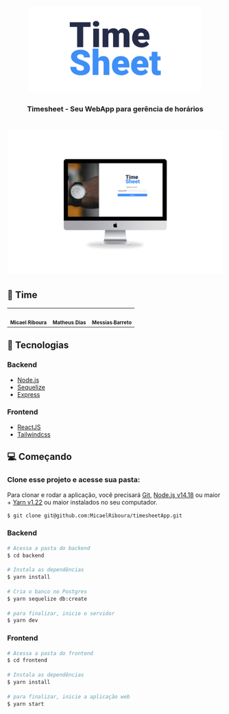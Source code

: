 <h1 align="center" style="color: #000;">
  <img src="https://github.com/MicaelRiboura/timesheetApp/blob/main/images/timesheet.png" alt="Logo" height="200">
</h1>

<h3 align="center">
  Timesheet - Seu WebApp para gerência de horários
</h3>


<h1 align="center" style="color: #000;">
  <img src="https://github.com/MicaelRiboura/timesheetApp/blob/main/images/timesheet-presentation.jpg" alt="Logo">
</h1>


## 🌟 Time
<table>
  <tr>
    <td align="center"><a href="https://github.com/MicaelRiboura"><img src="https://avatars.githubusercontent.com/u/53049385?v=4" width="100px;" alt=""/><br /><sub><b>Micael Riboura</b></sub></a><br /></td>
    <td align="center"><a href="https://github.com/TheusDias"><img src="https://avatars.githubusercontent.com/u/66037020?v=4" width="100px;" alt=""/><br /><sub><b>Matheus Dias</b></sub></a><br /></td>
    <td align="center"><a href="https://github.com/messias-barreto"><img src="https://avatars.githubusercontent.com/u/60475024?v=4" width="100px;" alt=""/><br /><sub><b>Messias Barreto</b></sub></a><br /></td>
  </tr>
</table>

## 🚀 Tecnologias

### Backend

- [Node.js](https://nodejs.org/en/)
- [Sequelize](https://sequelize.org/)
- [Express](https://expressjs.com/pt-br/)

### Frontend

- [ReactJS](https://reactjs.org)
- [Tailwindcss](https://tailwindcss.com/docs)

## 💻 Começando

### Clone esse projeto e acesse sua pasta:

Para clonar e rodar a aplicação, você precisará [Git](https://git-scm.com/), [Node.js v14.18](https://nodejs.org) ou maior + [Yarn v1.22](https://yarnpkg.com/) ou maior instalados no seu computador.

```bash
$ git clone git@github.com:MicaelRiboura/timesheetApp.git
```

### Backend


```bash
# Acessa a pasta do backend
$ cd backend

# Instala as dependências
$ yarn install

# Cria o banco no Postgres
$ yarn sequelize db:create

# para finalizar, inicie o servidor
$ yarn dev
```

### Frontend

```bash
# Acessa a pasta do frontend
$ cd frontend

# Instala as dependências
$ yarn install

# para finalizar, inicie a aplicação web
$ yarn start
```
